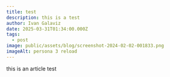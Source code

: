```yaml
---
title: test
description: this is a test
author: Ivan Galaviz
date: 2025-03-31T01:34:00.000Z
tags:
  - post
image: public/assets/blog/screenshot-2024-02-02-001833.png
imageAlt: persona 3 reload
---
```

this is an article test
